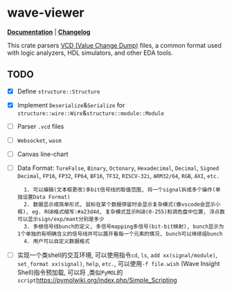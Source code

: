 # wave-viewer

**[Documentation](https://docs.rs/wave-viewer)** | **[Changelog](https://github.com/zao111222333/wave-viewer/releases)**

<!-- [![Build Status](https://travis-ci.org/kevinmehall/rust-vcd.wave-viewer?branch=master)](https://travis-ci.org/kevinmehall/rust-vcd) -->

This crate parsers [VCD (Value Change Dump)][wp] files, a common format used with logic analyzers, HDL simulators, and other EDA tools.

[wp]: https://en.wikipedia.org/wiki/Value_change_dump

## TODO
- [x] Define `structure::Structure`
- [x] Implement `Deserialize`&`Serialize` for `structure::wire::Wire`&`structure::module::Module`
- [ ] Parser `.vcd` files
- [ ] `Websocket`, `wasm`
- [ ] Canvas line-chart
- [ ] Data Format: `TureFalse`, `Binary`, `Octonary`, `Hexadecimal`, 
                   `Decimal`, `Signed Decimal`, 
                   `FP16`, `FP32`, `FP64`,
                   `BF16`, `TF32`,
                   `RISCV-32i`, `ARM32/64`,
                   `RGB`, `AXI`, `etc.`

        1. 可以编辑(文本框更改)多bit信号线的取值范围, 将一个signal拆成多个操作(单独设置Data Format)
        2. 数据显示成简单形式, 鼠标在某个数据停留时会显示复杂模式(像vscode会显示小框), eg. RGB格式缩写:#a23d4d, 复杂模式显示RGB(0-255)和调色盘中位置, 浮点数可以显示sign/exp/mant分别是多少
        3. 多根信号线bunch的定义, 多信号mapping多信号(bit-bit映射), bunch显示为1个单独的有明确含义的信号线并可以展开看每一个元素的情况, bunch可以继续组bunch
        4. 用户可以自定义数据格式

- [ ] 实现一个类shell的交互环境, 可以使用指令`cd`, `ls`, `add xx(signal/module)`, `set_format xx(signal)`, `help`, `etc.`, 可以使用`-f file.wish` (Wave Insight Shell)指令预加载, 可以将
,类似`PyMOL`的`script`https://pymolwiki.org/index.php/Simple_Scripting